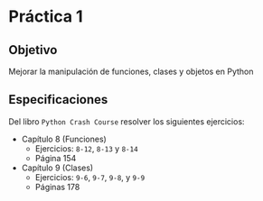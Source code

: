 # Práctica 1

## Objetivo

Mejorar la manipulación de funciones, clases y objetos en Python

## Especificaciones

Del libro `Python Crash Course` resolver los siguientes ejercicios:
* Capítulo 8 (Funciones)
  * Ejercicios: `8-12`, `8-13` y `8-14`
  * Página 154
* Capítulo 9 (Clases)
  * Ejercicios: `9-6`, `9-7`, `9-8`, y `9-9`
  * Páginas 178